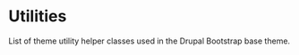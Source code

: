 <!-- @file List of theme utility helper classes used in the Drupal Bootstrap base theme. -->
<!-- @defgroup -->
# Utilities

List of theme utility helper classes used in the Drupal Bootstrap base theme.
